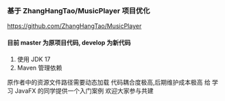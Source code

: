 ### 基于 ZhangHangTao/MusicPlayer 项目优化

https://github.com/ZhangHangTao/MusicPlayer

#### 目前 master 为原项目代码, develop 为新代码

1. 使用 JDK 17
2. Maven 管理依赖

原作者中的资源文件路径需要动态加载
代码耦合度极高,后期维护成本极高
给 学习 JavaFX 的同学提供一个入门案例
欢迎大家参与共建


